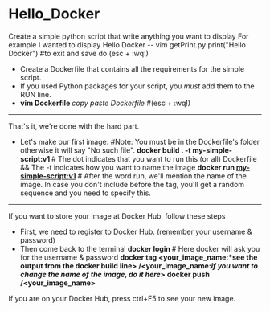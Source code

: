 # Hello_Docker

Create a simple python script that write anything you want to display
For example I wanted to display Hello Docker
-- vim getPrint.py
   print("Hello Docker")  #to exit and save do (esc + :wq!) 

- Create a Dockerfile that contains all the requirements for the simple script.
- If you used Python packages for your script, you *must* add them to the RUN line.
- <b> vim Dockerfile </b> 
*copy paste Dockerfile*  #(esc + :wq!)
   
---

That's it, we're done with the hard part.
- Let's make our first image. #Note: You must be in the Dockerfile's folder otherwise it will say "No such file".
<b> docker build . -t my-simple-script:v1 </b>  # The dot indicates that you want to run this (or all) Dockerfile && The -t indicates how you want to name the image
<b> docker run <my-simple-script:v1> </b>       # After the word run, we'll mention the name of the image. In case you don't include before the tag, you'll get a random       sequence and you need to specify this.

---

If you want to store your image at Docker Hub, follow these steps
- First, we need to register to Docker Hub. (remember your username & password)
- Then come back to the terminal
<b> docker login </b>                           # Here docker will ask you for the username & password
<b> docker tag <your_image_name:*see the output from the docker build line> <username>/<your_image_name:*if you want to change the name of the image, do it here*> </b>
<b> docker push <username>/<your_image_name> </b>
  
 If you are on your Docker Hub, press ctrl+F5 to see your new image.
